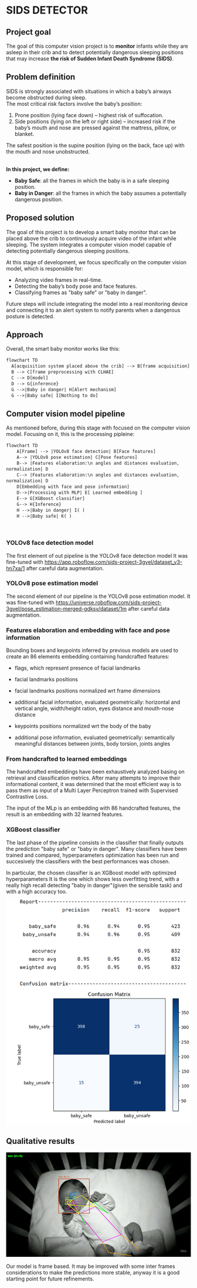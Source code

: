 # SIDS DETECTOR

## Project goal
The goal of this computer vision project is to **monitor** infants while they are asleep in their crib and to detect potentially dangerous sleeping positions that may increase **the risk of Sudden Infant Death Syndrome (SIDS)**.

## Problem definition
SIDS is strongly associated with situations in which a baby’s airways become obstructed during sleep.\
The most critical risk factors involve the baby’s position:
1. Prone position (lying face down) – highest risk of suffocation. 
2. Side positions (lying on the left or right side) – increased risk if the baby’s mouth and nose are pressed against the mattress, pillow, or blanket.

The safest position is the supine position (lying on the back, face up) with the mouth and nose unobstructed.

\
**In this project, we define:**
- **Baby Safe**: all the frames in which the baby is in a safe sleeping position.
- **Baby in Danger**: all the frames in which the baby assumes a potentially dangerous position.

## Proposed solution
The goal of this project is to develop a smart baby monitor that can be placed above the crib to continuously acquire video of the infant while sleeping. The system integrates a computer vision model capable of detecting potentially dangerous sleeping positions.

At this stage of development, we focus specifically on the computer vision model, which is responsible for:
- Analyzing video frames in real-time.
- Detecting the baby’s body pose and face features.
- Classifying frames as "baby safe" or "baby in danger".

Future steps will include integrating the model into a real monitoring device and connecting it to an alert system to notify parents when a dangerous posture is detected.

## Approach
Overall, the smart baby monitor works like this:
```mermaid
flowchart TD
  A[acquisition system placed above the crib] --> B[frame acquisition]
  B --> C[frame preprocessing with CLHAE]
  C --> D[model]
  D --> G{inference}
  G -->|Baby in danger| H[Alert mechanism]
  G -->|Baby safe| I[Nothing to do]
```

## Computer vision model pipeline
As mentioned before, during this stage with focused on the computer vision model.
Focusing on it, this is the processing pipleine:
```mermaid
flowchart TD
    A[Frame] --> |YOLOv8 face detection| B[Face features]
    A--> |YOLOv8 pose estimation| C[Pose features]
    B--> |Features elaboration:\n angles and distances evaluation, normalization| D
    C--> |Features elaboration:\n angles and distances evaluation, normalization| D
    D[Embedding with face and pose information]
    D-->|Processing with MLP| E[ Learned embedding ]
    E--> G[XGBoost classifier]
    G--> H{Inference}
    H -->|Baby in danger| I( )
    H -->|Baby safe| K( )
    
    
```

### YOLOv8 face detection model
The first element of out pipeline is the YOLOv8 face detection model
It was fine-tuned with https://app.roboflow.com/sids-project-3gvel/dataset_v3-hn7xa/1 after careful data augmentation.

### YOLOv8 pose estimation model
The second element of our pipeline is the YOLOv8 pose estimation model.
It was fine-tuned with https://universe.roboflow.com/sids-project-3gvel/pose_estimation-merged-gdksv/dataset/1m after careful data augmentation.


### Features elaboration and embedding with face and pose information
Bounding boxes and keypoints inferred by previous models are used to create an 86 elements embedding containing handcrafted features:
- flags, which represent presence of facial landmarks
- facial landmarks positions
- facial landmarks positions normalized wrt frame dimensions
- additional facial information, evaluated geometrically: horizontal and vertical angle, width/height ration, eyes distance and mouth-nose distance

- keypoints positions normalized wrt the body of the baby
- additional pose information, evaluated geometrically: semantically meaningful distances between joints, body torsion, joints angles

### From handcrafted to learned embeddings
The handcrafted embeddings have been exhaustively analyzed basing on retrieval and classification metrics.
After many attempts to improve their informational content, it was determined that the most efficient way is to pass them as input of a Multi Layer Perceptron trained with Supervised Contrastive Loss.

The input of the MLp is an embedding with 86 handcrafted features, the result is an embedding with 32 learned features.

### XGBoost classifier
The last phase of the pipeline consists in the classifier that finally outputs the prediction "baby safe" or "baby in danger".
Many classifiers have been trained and compared, hyperparameters optimization has been run and succesively the classifiers with the best performances was chosen.

In particular, the chosen classifier is an XGBoost model with optimized hyperparameters
It is the one which shows less overfitting trend, with a really high recall detecting "baby in danger"(given the sensible task) and with a high accuracy too.

![best_classifiers_metrics.png](best_classifiers_metrics.png)

## Qualitative results
![Demo](classification_demo.gif)


Our model is frame based. It may be improved with some inter frames considerations to make the predictions more stable, anyway it is a good starting point for future refinements.



